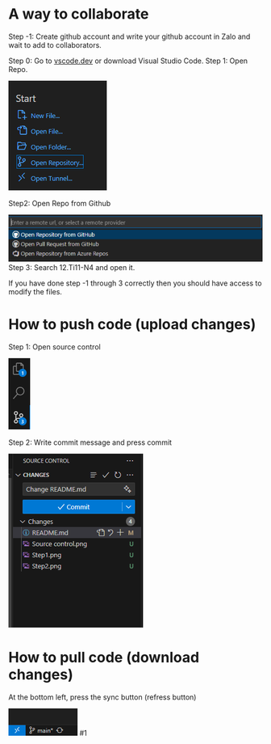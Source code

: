 # A way to collaborate
Step -1: Create github account and write your github account in Zalo and wait to add to collaborators.

Step 0: Go to [vscode.dev](https://vscode.dev) or download Visual Studio Code.
Step 1: Open Repo.

![image info](Step1.png)

Step2: Open Repo from Github

![image info](Step2.png)
Step 3: Search 12.Ti11-N4 and open it.

If you have done step -1 through 3 correctly then you should have access to modify the files.

# How to push code (upload changes)
Step 1: Open source control

![imageinfo](Source%20control.png)

Step 2: Write commit message and press commit

![image info](Changes.png)

# How to pull code (download changes)
At the bottom left, press the sync button (refress button)

![alt text](image.png)
#1